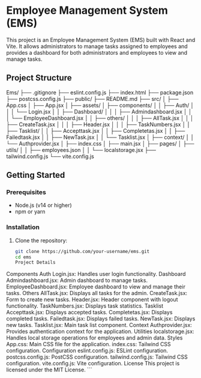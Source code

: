 # Employee Management System (EMS)

This project is an Employee Management System (EMS) built with React and Vite. It allows administrators to manage tasks assigned to employees and provides a dashboard for both administrators and employees to view and manage tasks.

## Project Structure
Ems/ ├── .gitignore ├── eslint.config.js ├── index.html ├── package.json ├── postcss.config.js ├── public/ ├── README.md ├── src/ │ ├── App.css │ ├── App.jsx │ ├── assets/ │ ├── components/ │ │ ├── Auth/ │ │ │ └── Login.jsx │ │ ├── Dashboard/ │ │ │ ├── Admindashboard.jsx │ │ │ └── EmployeeDashboard.jsx │ │ ├── others/ │ │ │ ├── AllTask.jsx │ │ │ ├── CreateTask.jsx │ │ │ ├── Header.jsx │ │ │ ├── TaskNumbers.jsx │ │ ├── Tasklist/ │ │ ├── Accepttask.jsx │ │ ├── Completetas.jsx │ │ ├── Failedtask.jsx │ │ ├── NewTask.jsx │ │ └── Tasklist.jsx │ ├── context/ │ │ └── Authprovider.jsx │ ├── index.css │ ├── main.jsx │ ├── pages/ │ ├── utils/ │ │ ├── employees.json │ │ └── localstorage.jsx ├── tailwind.config.js └── vite.config.js 

## Getting Started

### Prerequisites

- Node.js (v14 or higher)
- npm or yarn

### Installation

1. Clone the repository:
   ```sh
   git clone https://github.com/your-username/ems.git
   cd ems
   Project Details
Components
Auth
Login.jsx: Handles user login functionality.
Dashboard
Admindashboard.jsx: Admin dashboard to manage tasks.
EmployeeDashboard.jsx: Employee dashboard to view and manage their tasks.
Others
AllTask.jsx: Displays all tasks for the admin.
CreateTask.jsx: Form to create new tasks.
Header.jsx: Header component with logout functionality.
TaskNumbers.jsx: Displays task statistics.
Tasklist
Accepttask.jsx: Displays accepted tasks.
Completetas.jsx: Displays completed tasks.
Failedtask.jsx: Displays failed tasks.
NewTask.jsx: Displays new tasks.
Tasklist.jsx: Main task list component.
Context
Authprovider.jsx: Provides authentication context for the application.
Utilities
localstorage.jsx: Handles local storage operations for employees and admin data.
Styles
App.css: Main CSS file for the application.
index.css: Tailwind CSS configuration.
Configuration
eslint.config.js: ESLint configuration.
postcss.config.js: PostCSS configuration.
tailwind.config.js: Tailwind CSS configuration.
vite.config.js: Vite configuration.
License
This project is licensed under the MIT License. ```
